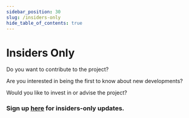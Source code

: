 ```yaml
---
sidebar_position: 30
slug: /insiders-only
hide_table_of_contents: true
---
```


# Insiders Only

Do you want to contribute to the project?

Are you interested in being the first to know about new developments?

Would you like to invest in or advise the project?

### Sign up [here](https://share.hsforms.com/1b5fwtTlUTLOwvwko1EM7bQd2aad) for insiders-only updates.
